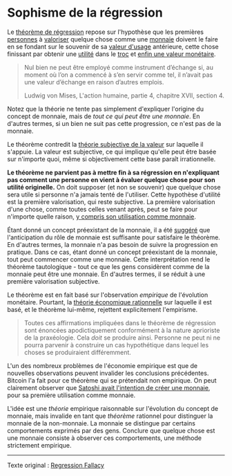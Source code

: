 Sophisme de la régression
=========================

Le [théorème de régression](https://wiki.mises.org/wiki/Regression_theorem) repose sur l'hypothèse que les premières [personnes](ch101-glossary.md#personne) à [valoriser](ch101-glossary.md#valeur) quelque chose comme une [monnaie](ch005-money-taxonomy.md) doivent le faire en se fondant sur le souvenir de sa [valeur d'usage](https://fr.wikipedia.org/wiki/Valeur_d%27usage) antérieure, cette chose finissant par obtenir une [utilité](ch101-glossary.md#utilité) dans le [troc](https://fr.wikipedia.org/wiki/Troc) et [enfin une valeur monétaire](https://mises.org/library/human-action-0/html/pp/778).

> Nul bien ne peut être employé comme instrument d’échange si, au moment où l’on a commencé à s’en servir comme tel, il n’avait pas une valeur d’échange en raison d’autres emplois. 
>
> Ludwig von Mises, L'action humaine, partie 4, chapitre XVII, section 4.

Notez que la théorie ne tente pas simplement d'expliquer l'origine du concept de monnaie, mais de *tout ce qui peut être une monnaie*. En d'autres termes, si un bien ne suit pas cette progression, ce n'est pas de la monnaie.

Le théorème contredit la [théorie subjective de la valeur](https://fr.wikipedia.org/wiki/Conception_subjective_de_la_valeur) sur laquelle il s'appuie. La valeur est subjective, ce qui implique qu'elle peut être basée sur n'importe quoi, même si objectivement cette base paraît irrationnelle.

**Le théorème ne parvient pas à mettre fin à sa régression en n'expliquant pas comment une personne en vient à évaluer quelque chose pour son utilité originelle.** On doit supposer (et non se souvenir) que quelque chose sera utile si personne n'a jamais tenté de l'utiliser. Cette hypothèse d'utilité est la première valorisation, qui reste subjective. La première valorisation d'une chose, comme toutes celles venant après, peut se faire pour n'importe quelle raison, [y compris son utilisation comme monnaie](ch089-collectible-tautology.md).

Étant donné un concept préexistant de la monnaie, il a été [suggéré](https://mises.org/library/cryptocurrencies-and-wider-regression-theorem) que l'anticipation du rôle de monnaie est suffisante pour satisfaire le théorème. En d'autres termes, la monnaie n'a pas besoin de suivre la progression en pratique. Dans ce cas, étant donné un concept préexistant de la monnaie, tout peut commencer comme une monnaie. Cette interprétation rend le théorème tautologique - tout ce que les gens considèrent comme de la monnaie peut être une monnaie. En d'autres termes, il se réduit à une première valorisation subjective.

Le théorème est en fait basé sur l'observation *empirique* de l'évolution monétaire. Pourtant, la [théorie économique rationnelle](https://en.wikipedia.org/wiki/Catallactics) sur laquelle il est basé, et le théorème lui-même, rejettent explicitement l'empirisme.

> Toutes ces affirmations impliquées dans le théorème de régression sont énoncées apodictiquement conformément à la nature aprioriste de la praxéologie. Cela *doit* se produire ainsi. Personne ne peut ni ne pourra parvenir à construire un cas hypothétique dans lequel les choses se produiraient différemment.

L'un des nombreux problèmes de l'économie empirique est que de nouvelles observations peuvent invalider les conclusions précédentes. Bitcoin l'a fait pour ce théorème qui se prétendait non empirique. On peut clairement observer que [Satoshi avait l'intention de créer une monnaie](https://bitcoin.org/bitcoin.pdf), pour sa première utilisation comme monnaie.

L'idée est une *théorie* empirique raisonnable sur l'évolution du concept de monnaie, mais invalide en tant que *théorème* rationnel pour distinguer la monnaie de la non-monnaie. La monnaie se distingue par certains comportements exprimés par des gens. Conclure que quelque chose est une monnaie consiste à observer ces comportements, une méthode strictement empirique.

---

Texte original : [Regression Fallacy](https://github.com/libbitcoin/libbitcoin-system/wiki/Regression-Fallacy)